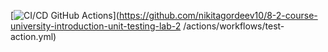 [![CI/CD GitHub Actions](https://github.com/nikitagordeev10/8-2-course-university-introduction-unit-testing-lab-2/actions/workflows/test-action.yml/badge.svg)](https://github.com/nikitagordeev10/8-2-course-university-introduction-unit-testing-lab-2
/actions/workflows/test-action.yml)
